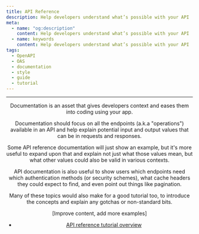 ```yaml
---
title: API Reference
description: Help developers understand what’s possible with your API
meta:
  - name: "og:description"
    content: Help developers understand what’s possible with your API
  - name: keywords
    content: Help developers understand what’s possible with your API
tags:
  - OpenAPI
  - OAS
  - documentation
  - style
  - guide
  - tutorial
---
```


<Header/>

---

Documentation is an asset that gives developers context and eases them into coding using your app.

Documentation should focus on all the endpoints (a.k.a "operations") available in an API
and help explain potential input and output values that can be in requests and responses.

Some API reference documentation will just show an example, but it's more useful to expand upon that
and explain not just what those values mean, but what other values could also be valid in various contexts.

API documentation is also useful to show users which endpoints need which authentication methods (or security schemes),
what cache headers they could expect to find, and even point out things like pagination.

Many of these topics would also make for a good tutorial too,
to introduce the concepts and explain any gotchas or non-standard bits.

[Improve content, add more examples]

<RRead>

- [API reference tutorial overview](https://idratherbewriting.com/learnapidoc/docapis_api_reference_tutorial_overview.html)

</RRead>
